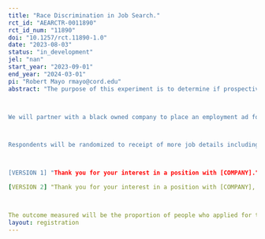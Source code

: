 ```yaml
---
title: "Race Discrimination in Job Search."
rct_id: "AEARCTR-0011890"
rct_id_num: "11890"
doi: "10.1257/rct.11890-1.0"
date: "2023-08-03"
status: "in_development"
jel: "nan"
start_year: "2023-09-01"
end_year: "2024-03-01"
pi: "Robert Mayo rmayo@cord.edu"
abstract: "The purpose of this experiment is to determine if prospective job applicants discriminate in their choice of whether to apply for jobs based on the perceived race of the employer.

We will partner with a black owned company to place an employment ad for for an administrative assistant position.  The advertisement will include instructions to email a company contact for more details on the position and application instructions. After an applicant is hired, a demographic survey will be sent to everyone who requested more information.  

Respondents will be randomized to receipt of more job details including either:

[VERSION 1] "Thank you for your interest in a position with [COMPANY]."
[VERSION 2] "Thank you for your interest in a position with [COMPANY], a Black owned company."

The outcome measured will be the proportion of people who applied for the position after receiving more information in each treatment, broken down by the race of the prospective applicant."
layout: registration
---
```


